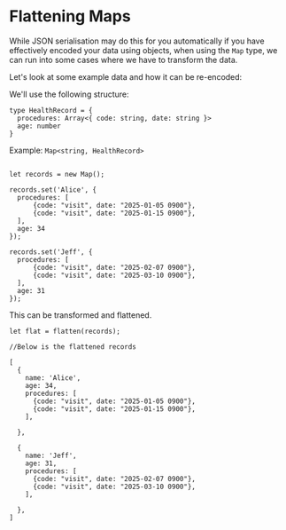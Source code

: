 
# Flattening Maps

While JSON serialisation may do this for you automatically if you have effectively encoded your data using objects, when using the `Map` type, we can run into some cases where we have to transform the data.

Let's look at some example data and how it can be re-encoded:


We'll use the following structure:

```
type HealthRecord = {
  procedures: Array<{ code: string, date: string }>
  age: number
}
```

Example: `Map<string, HealthRecord>`
```

let records = new Map();

records.set('Alice', {
  procedures: [
      {code: "visit", date: "2025-01-05 0900"},
      {code: "visit", date: "2025-01-15 0900"},
  ],
  age: 34
});
  
records.set('Jeff', {
  procedures: [
      {code: "visit", date: "2025-02-07 0900"},
      {code: "visit", date: "2025-03-10 0900"},
  ],
  age: 31
});
```

This can be transformed and flattened.

```
let flat = flatten(records);

//Below is the flattened records

[
  {
    name: 'Alice',
    age: 34,
    procedures: [
      {code: "visit", date: "2025-01-05 0900"},
      {code: "visit", date: "2025-01-15 0900"},
    ],
    
  },
  
  {
    name: 'Jeff',
    age: 31,
    procedures: [
      {code: "visit", date: "2025-02-07 0900"},
      {code: "visit", date: "2025-03-10 0900"},
    ],
    
  },
]

```
